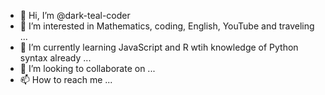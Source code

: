 - 👋 Hi, I’m @dark-teal-coder
- 👀 I’m interested in Mathematics, coding, English, YouTube and traveling ...
- 🌱 I’m currently learning JavaScript and R wtih knowledge of Python syntax already ...
- 💞️ I’m looking to collaborate on ...
- 📫 How to reach me ...

<!---
dark-teal-coder/dark-teal-coder is a ✨ special ✨ repository because its `README.md` (this file) appears on your GitHub profile.
You can click the Preview link to take a look at your changes.
--->
